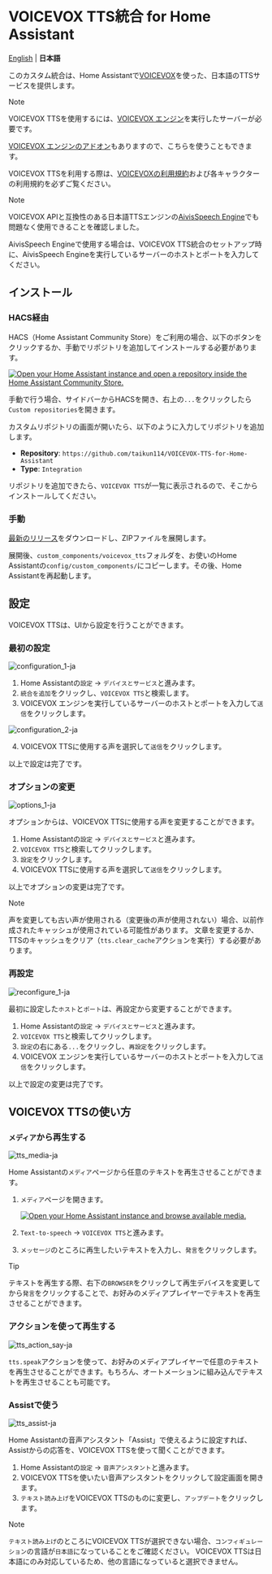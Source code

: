 # VOICEVOX TTS統合 for Home Assistant
[English](/README.md) | **日本語**

このカスタム統合は、Home Assistantで[VOICEVOX](https://voicevox.hiroshiba.jp/)を使った、日本語のTTSサービスを提供します。

>[!NOTE]
>VOICEVOX TTSを使用するには、[VOICEVOX エンジン](https://github.com/VOICEVOX/voicevox_engine)を実行したサーバーが必要です。
>
>[VOICEVOX エンジンのアドオン](https://github.com/taikun114/Home-Assistant-VOICEVOX-Engine)もありますので、こちらを使うこともできます。

VOICEVOX TTSを利用する際は、[VOICEVOXの利用規約](https://voicevox.hiroshiba.jp/term/)および各キャラクターの利用規約を必ずご覧ください。

>[!NOTE]
>VOICEVOX APIと互換性のある日本語TTSエンジンの[AivisSpeech Engine](https://github.com/Aivis-Project/AivisSpeech-Engine)でも問題なく使用できることを確認しました。
>
>AivisSpeech Engineで使用する場合は、VOICEVOX TTS統合のセットアップ時に、AivisSpeech Engineを実行しているサーバーのホストとポートを入力してください。

## インストール
### HACS経由
HACS（Home Assistant Community Store）をご利用の場合、以下のボタンをクリックするか、手動でリポジトリを追加してインストールする必要があります。

[![Open your Home Assistant instance and open a repository inside the Home Assistant Community Store.](https://my.home-assistant.io/badges/hacs_repository.svg)](https://my.home-assistant.io/redirect/hacs_repository/?owner=taikun114&repository=VOICEVOX-TTS-for-Home-Assistant&category=integration)

手動で行う場合、サイドバーからHACSを開き、右上の`...`をクリックしたら`Custom repositories`を開きます。

カスタムリポジトリの画面が開いたら、以下のように入力してリポジトリを追加します。

- **Repository**: `https://github.com/taikun114/VOICEVOX-TTS-for-Home-Assistant`
- **Type**: `Integration`

リポジトリを追加できたら、`VOICEVOX TTS`が一覧に表示されるので、そこからインストールしてください。

### 手動
[最新のリリース](https://github.com/taikun114/VOICEVOX-TTS-for-Home-Assistant/releases/latest)をダウンロードし、ZIPファイルを展開します。

展開後、`custom_components/voicevox_tts`フォルダを、お使いのHome Assistantの`config/custom_components/`にコピーします。その後、Home Assistantを再起動します。


## 設定
VOICEVOX TTSは、UIから設定を行うことができます。

### 最初の設定
![configuration_1-ja](images/configuration_1-ja.png)

1. Home Assistantの`設定` → `デバイスとサービス`と進みます。
2. `統合を追加`をクリックし、`VOICEVOX TTS`と検索します。
3. VOICEVOX エンジンを実行しているサーバーのホストとポートを入力して`送信`をクリックします。

![configuration_2-ja](images/configuration_2-ja.png)

4. VOICEVOX TTSに使用する声を選択して`送信`をクリックします。

以上で設定は完了です。

### オプションの変更
![options_1-ja](images/options_1-ja.png)

オプションからは、VOICEVOX TTSに使用する声を変更することができます。

1. Home Assistantの`設定` → `デバイスとサービス`と進みます。
2. `VOICEVOX TTS`と検索してクリックします。
3. `設定`をクリックします。
4. VOICEVOX TTSに使用する声を選択して`送信`をクリックします。

以上でオプションの変更は完了です。

>[!NOTE]
>声を変更しても古い声が使用される（変更後の声が使用されない）場合、以前作成されたキャッシュが使用されている可能性があります。
>文章を変更するか、TTSのキャッシュをクリア（`tts.clear_cache`アクションを実行）する必要があります。

### 再設定
![reconfigure_1-ja](images/reconfigure_1-ja.png)

最初に設定した`ホスト`と`ポート`は、再設定から変更することができます。

1. Home Assistantの`設定` → `デバイスとサービス`と進みます。
2. `VOICEVOX TTS`と検索してクリックします。
3. `設定`の右にある`...`をクリックし、`再設定`をクリックします。
4. VOICEVOX エンジンを実行しているサーバーのホストとポートを入力して`送信`をクリックします。

以上で設定の変更は完了です。


## VOICEVOX TTSの使い方
### `メディア`から再生する
![tts_media-ja](images/tts_media-ja.png)

Home Assistantの`メディア`ページから任意のテキストを再生させることができます。

1. `メディア`ページを開きます。

   [![Open your Home Assistant instance and browse available media.](https://my.home-assistant.io/badges/media_browser.svg)](https://my.home-assistant.io/redirect/media_browser/)
2. `Text-to-speech` → `VOICEVOX TTS`と進みます。
3. `メッセージ`のところに再生したいテキストを入力し、`発言`をクリックします。

>[!TIP]
>テキストを再生する際、右下の`BROWSER`をクリックして再生デバイスを変更してから`発言`をクリックすることで、お好みのメディアプレイヤーでテキストを再生させることができます。

### アクションを使って再生する
![tts_action_say-ja](images/tts_action_say-ja.png)

`tts.speak`アクションを使って、お好みのメディアプレイヤーで任意のテキストを再生させることができます。もちろん、オートメーションに組み込んでテキストを再生させることも可能です。

### Assistで使う
![tts_assist-ja](images/tts_assist-ja.png)

Home Assistantの音声アシスタント「Assist」で使えるように設定すれば、Assistからの応答を、VOICEVOX TTSを使って聞くことができます。

1. Home Assistantの`設定` → `音声アシスタント`と進みます。
2. VOICEVOX TTSを使いたい音声アシスタントをクリックして設定画面を開きます。
3. `テキスト読み上げ`をVOICEVOX TTSのものに変更し、`アップデート`をクリックします。

>[!NOTE]
>`テキスト読み上げ`のところにVOICEVOX TTSが選択できない場合、`コンフィギュレーション`の言語が`日本語`になっていることをご確認ください。
>VOICEVOX TTSは日本語にのみ対応しているため、他の言語になっていると選択できません。